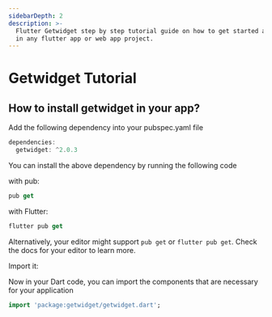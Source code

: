 ```yaml
---
sidebarDepth: 2
description: >-
  Flutter Getwidget step by step tutorial guide on how to get started and use it
  in any flutter app or web app project.
---
```


# Getwidget Tutorial

## How to install getwidget in your app? 

Add the following dependency into your pubspec.yaml file

```dart
dependencies:
  getwidget: ^2.0.3
```

You can install the above dependency by running the following code

with pub:

```dart
pub get
```

with Flutter:

```dart
flutter pub get
```

Alternatively, your editor might support `pub get` or `flutter pub get`. Check the docs for your editor to learn more.

Import it:

Now in your Dart code, you can import the components that are necessary for your application

```dart
import 'package:getwidget/getwidget.dart';
```

